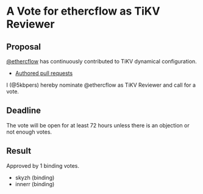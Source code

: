 # A Vote for ethercflow as TiKV Reviewer

## Proposal

[@ethercflow](https://github.com/ethercflow) has continuously contributed to TiKV dynamical configuration.

* [Authored pull requests](https://github.com/tikv/tikv/pulls?q=is%3Apr+author%3Aethercflow)

I (@5kbpers) hereby nominate @ethercflow as TiKV Reviewer and call for a vote.

## Deadline

The vote will be open for at least 72 hours unless there is an objection or not enough votes.

## Result

Approved by 1 binding votes.

* skyzh (binding)
* innerr (binding)

